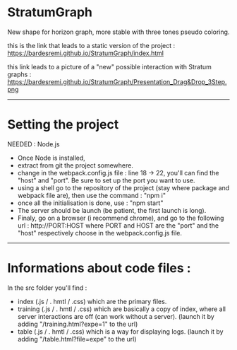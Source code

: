 # StratumGraph
New shape for horizon graph, more stable with three tones pseudo coloring.

this is the link that leads to a static version of the project :
https://bardesremi.github.io/StratumGraph/index.html

this link leads to a picture of a "new" possible interaction with Stratum graphs :
https://bardesremi.github.io/StratumGraph/Presentation_Drag&Drop_3Step.png

---------------------------------------------

# Setting the project

NEEDED : Node.js

 - Once Node is installed,
 - extract from git the project somewhere.
 - change in the webpack.config.js file :
	line 18 -> 22, you'll can find the "host" and "port". Be sure to set up the port you want to use.
 - using a shell go to the repository of the project (stay where package and webpack file are), then use the command :
	"npm i"
 - once all the initialisation is done, use :
	"npm start"
 - The server should be launch (be patient, the first launch is long).
 - Finaly, go on a browser (i recommend chrome), and go to the following url :
	http://PORT:HOST
where PORT and HOST are the "port" and the "host" respectively choose in the webpack.config.js file.

---------------------------------------------

# Informations about code files :

In the src folder you'll find :
 - index (.js / . hmtl / .css) which are the primary files.
 - training (.js / . hmtl / .css) which are basically a copy of index, where all server interactions are off (can work without a server).
(launch it by adding "/training.html?expe=1" to the url)
- table (.js / . hmtl / .css) which is a way for displaying logs.
(launch it by adding "/table.html?file=expe" to the url)
